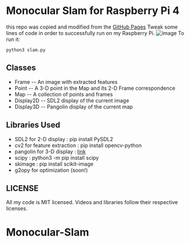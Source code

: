 # Monocular Slam for Raspberry Pi 4

this repo was copied and modified from the [GitHub Pages](https://github.com/geohot/twitchslam/tree/master) 
Tweak some lines of code in order to successfully run on my Raspberry Pi.
![image](https://github.com/wisnukusuma/Monocular-Slam/assets/33643189/2a858c49-0966-4b7d-9437-97be28e41199)
To run it:
```
python3 slam.py
```
Classes
-----

* Frame -- An image with extracted features
* Point -- A 3-D point in the Map and its 2-D Frame correspondence
* Map -- A collection of points and frames
* Display2D -- SDL2 display of the current image
* Display3D -- Pangolin display of the current map

Libraries Used
-----

* SDL2 for 2-D display       : pip install PySDL2
* cv2 for feature extraction : pip install opencv-python
* pangolin for 3-D display   : [link](https://github.com/uoip/pangolin/tree/master)
* scipy                      : python3 -m pip install scipy
* skimage                    : pip install scikit-image
* g2opy for optimization (soon!)

LICENSE
-----

All my code is MIT licensed. Videos and libraries follow their respective licenses.

# Monocular-Slam
